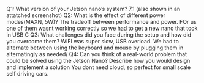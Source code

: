 Q1: What version of your Jetson nano’s system?
7.1 (also shown in an attatched screenshot)
Q2: What is the effect of different power modes(MAXN, 5W)?
The tradeoff between performance and power. FOr us one of them wasnt working correctly so we had to get a new nano that took in USB C
Q3: What challenges did you face during the setup and how did you
overcome them?
WIFI was super slow, USB overload. We had to alternate between using the keyboard and mouse by plugging them in alternatingly as needed/
Q4: Can you think of a real-world problem that could be solved using the
Jetson Nano? Describe how you would design and implement a solution
You dont need cloud, so perfect for small scale self driving cars.

